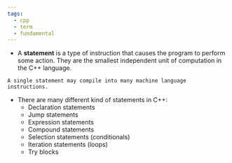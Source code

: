 ```yaml
---
tags:
  - cpp
  - term
  - fundamental
---
```


- A **statement** is a type of instruction that causes the program to perform some action. They are the smallest independent unit of computation in the C++ language.

```ad-note
A single statement may compile into many machine language instructions.
```

- There are many different kind of statements in C++:
	- Declaration statements
	- Jump statements
	- Expression statements
	- Compound statements
	- Selection statements (conditionals)
	- Iteration statements (loops)
	- Try blocks